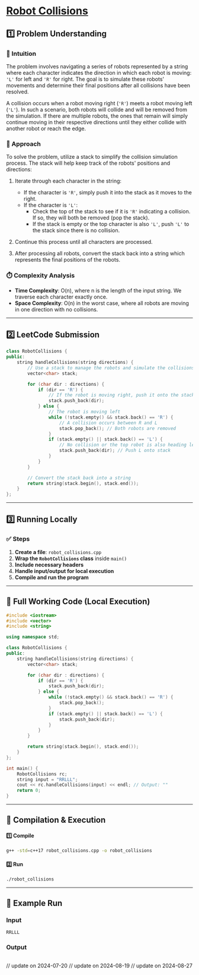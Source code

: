# **[Robot Collisions](https://leetcode.com/problems/robot-collisions/description/)**  

## **1️⃣ Problem Understanding**  
### **📌 Intuition**  
The problem involves navigating a series of robots represented by a string where each character indicates the direction in which each robot is moving: `'L'` for left and `'R'` for right. The goal is to simulate these robots' movements and determine their final positions after all collisions have been resolved.  

A collision occurs when a robot moving right (`'R'`) meets a robot moving left (`'L'`). In such a scenario, both robots will collide and will be removed from the simulation. If there are multiple robots, the ones that remain will simply continue moving in their respective directions until they either collide with another robot or reach the edge.  

### **🚀 Approach**  
To solve the problem, utilize a stack to simplify the collision simulation process. The stack will help keep track of the robots' positions and directions:

1. Iterate through each character in the string:
   - If the character is `'R'`, simply push it into the stack as it moves to the right.
   - If the character is `'L'`:
     - Check the top of the stack to see if it is `'R'` indicating a collision. If so, they will both be removed (pop the stack).
     - If the stack is empty or the top character is also `'L'`, push `'L'` to the stack since there is no collision.
     
2. Continue this process until all characters are processed.

3. After processing all robots, convert the stack back into a string which represents the final positions of the robots.

### **⏱️ Complexity Analysis**  
- **Time Complexity**: O(n), where n is the length of the input string. We traverse each character exactly once.
- **Space Complexity**: O(n) in the worst case, where all robots are moving in one direction with no collisions.

---  

## **2️⃣ LeetCode Submission**  
```cpp
class RobotCollisions {
public:
    string handleCollisions(string directions) {
        // Use a stack to manage the robots and simulate the collisions
        vector<char> stack;

        for (char dir : directions) {
            if (dir == 'R') {
                // If the robot is moving right, push it onto the stack
                stack.push_back(dir);
            } else {
                // The robot is moving left
                while (!stack.empty() && stack.back() == 'R') {
                    // A collision occurs between R and L
                    stack.pop_back(); // Both robots are removed
                }
                if (stack.empty() || stack.back() == 'L') {
                    // No collision or the top robot is also heading left
                    stack.push_back(dir); // Push L onto stack
                }
            }
        }

        // Convert the stack back into a string
        return string(stack.begin(), stack.end());
    }
}; 
```  

---  

## **3️⃣ Running Locally**  
### **✅ Steps**  
1. **Create a file**: `robot_collisions.cpp`  
2. **Wrap the `RobotCollisions` class** inside `main()`  
3. **Include necessary headers**  
4. **Handle input/output for local execution**  
5. **Compile and run the program**  

---  

## **📝 Full Working Code (Local Execution)**  
```cpp
#include <iostream>
#include <vector>
#include <string>

using namespace std;

class RobotCollisions {
public:
    string handleCollisions(string directions) {
        vector<char> stack;

        for (char dir : directions) {
            if (dir == 'R') {
                stack.push_back(dir);
            } else {
                while (!stack.empty() && stack.back() == 'R') {
                    stack.pop_back();
                }
                if (stack.empty() || stack.back() == 'L') {
                    stack.push_back(dir);
                }
            }
        }

        return string(stack.begin(), stack.end());
    }
};

int main() {
    RobotCollisions rc;
    string input = "RRLLL";
    cout << rc.handleCollisions(input) << endl; // Output: ""
    return 0;
}
```  

---  

## **🔧 Compilation & Execution**  
#### **1️⃣ Compile**  
```bash
g++ -std=c++17 robot_collisions.cpp -o robot_collisions
```  

#### **2️⃣ Run**  
```bash
./robot_collisions
```  

---  

## **🎯 Example Run**  
### **Input**  
```
RRLLL
```  
### **Output**  
```
```
// update on 2024-07-20
// update on 2024-08-19
// update on 2024-08-27
